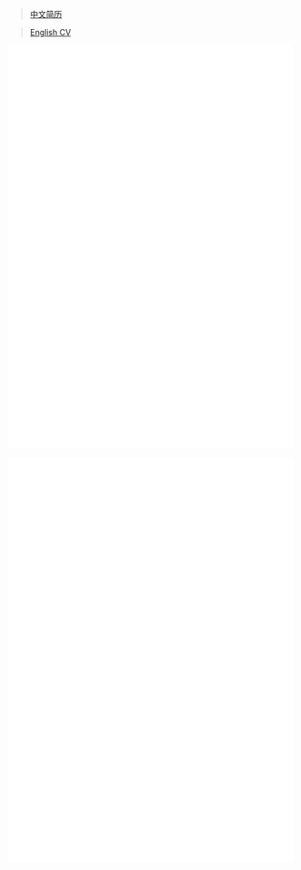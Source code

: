 > [中文简历](https://github.com/Redcxx/cv/blob/master/resumeCN.pdf)

> [English CV](https://github.com/Redcxx/cv/blob/master/resume.pdf)

![resume-1](./resume-0.png)

![resume-2](./resume-1.png)
